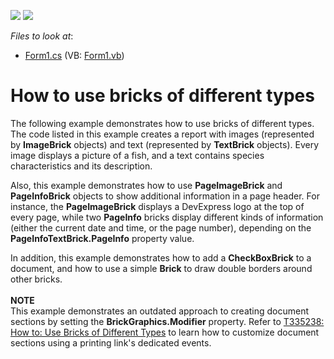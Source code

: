 <!-- default badges list -->
[![](https://img.shields.io/badge/Open_in_DevExpress_Support_Center-FF7200?style=flat-square&logo=DevExpress&logoColor=white)](https://supportcenter.devexpress.com/ticket/details/E34)
[![](https://img.shields.io/badge/📖_How_to_use_DevExpress_Examples-e9f6fc?style=flat-square)](https://docs.devexpress.com/GeneralInformation/403183)
<!-- default badges end -->
<!-- default file list -->
*Files to look at*:

* [Form1.cs](./CS/Form1.cs) (VB: [Form1.vb](./VB/Form1.vb))
<!-- default file list end -->
# How to use bricks of different types


<p>The following example demonstrates how to use bricks of different types. The code listed in this example creates a report with images (represented by <strong>ImageBrick</strong> objects) and text (represented by <strong>TextBrick</strong> objects). Every image displays a picture of a fish, and a text contains species characteristics and its description.</p>
<p>Also, this example demonstrates how to use <strong>PageImageBrick</strong> and <strong>PageInfoBrick</strong> objects to show additional information in a page header. For instance, the <strong>PageImageBrick</strong> displays a DevExpress logo at the top of every page, while two <strong>PageInfo</strong> bricks display different kinds of information (either the current date and time, or the page number), depending on the <strong>PageInfoTextBrick.PageInfo</strong> property value.</p>
<p>In addition, this example demonstrates how to add a <strong>CheckBoxBrick</strong> to a document, and how to use a simple <strong>Brick</strong> to draw double borders around other bricks.<br><br><strong>NOTE</strong><br>This example demonstrates an outdated approach to creating document sections by setting the <strong>BrickGraphics.Modifier</strong> property. Refer to <a href="https://www.devexpress.com/Support/Center/p/T335238">T335238: How to: Use Bricks of Different Types</a> to learn how to customize document sections using a printing link's dedicated events.</p>

<br/>



